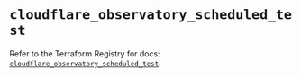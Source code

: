# `cloudflare_observatory_scheduled_test`

Refer to the Terraform Registry for docs: [`cloudflare_observatory_scheduled_test`](https://registry.terraform.io/providers/cloudflare/cloudflare/5.10.1/docs/resources/observatory_scheduled_test).

